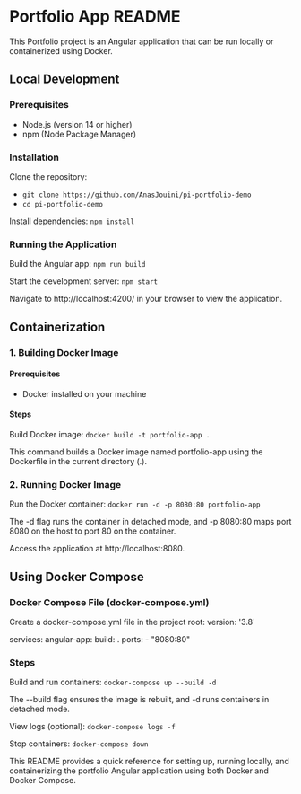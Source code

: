 # Portfolio App README

This Portfolio project is an Angular application that can be run locally or containerized using Docker.

## Local Development

### Prerequisites
- Node.js (version 14 or higher)
- npm (Node Package Manager)

### Installation
Clone the repository:
- `git clone https://github.com/AnasJouini/pi-portfolio-demo`
- `cd pi-portfolio-demo`

Install dependencies:
`npm install`

### Running the Application
Build the Angular app:
`npm run build`

Start the development server:
`npm start`

Navigate to http://localhost:4200/ in your browser to view the application.

## Containerization

### 1. Building Docker Image
#### Prerequisites
- Docker installed on your machine

#### Steps
Build Docker image:
`docker build -t portfolio-app .`

This command builds a Docker image named portfolio-app using the Dockerfile in the current directory (.).

### 2. Running Docker Image
Run the Docker container:
`docker run -d -p 8080:80 portfolio-app`

The -d flag runs the container in detached mode, and -p 8080:80 maps port 8080 on the host to port 80 on the container.

Access the application at http://localhost:8080.

## Using Docker Compose

### Docker Compose File (docker-compose.yml)
Create a docker-compose.yml file in the project root:
version: '3.8'

services:
  angular-app:
    build: .
    ports:
      - "8080:80"

### Steps
Build and run containers:
`docker-compose up --build -d`

The --build flag ensures the image is rebuilt, and -d runs containers in detached mode.

View logs (optional):
`docker-compose logs -f`

Stop containers:
`docker-compose down`

This README provides a quick reference for setting up, running locally, and containerizing the portfolio Angular application using both Docker and Docker Compose.
